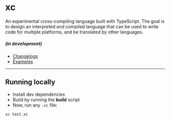 # xc

An experimental cross-compiling language built with TypeScript. The goal is to design an interpreted and compiled language that can be used to write code for multiple platforms, and be translated by other languages.

##### (in development)

- [Changelogs](/CHANGELOG.md)
- [Examples](/examples/README.md)

---

## Running locally

- Install dev dependencies
- Build by running the **build** script
- Now, run any `.xc` file:
```zsh
xc test.xc
```
